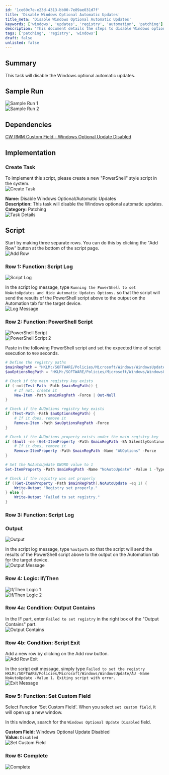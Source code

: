 ```yaml
---
id: '1ce60c7e-e23d-4313-bb00-7e89ae031d7f'
title: 'Disable Windows Optional Automatic Updates'
title_meta: 'Disable Windows Optional Automatic Updates'
keywords: ['windows', 'updates', 'registry', 'automation', 'patching']
description: 'This document details the steps to disable Windows optional automatic updates using a script. It includes a sample run, dependencies, and a comprehensive implementation guide with visuals for each step.'
tags: ['patching', 'registry', 'windows']
draft: false
unlisted: false
---
```

## Summary

This task will disable the Windows optional automatic updates.

## Sample Run

![Sample Run 1](../../../static/img/Disable-Windows-OptionalAutomatic-Updates/image_1.png)  
![Sample Run 2](../../../static/img/Disable-Windows-OptionalAutomatic-Updates/image_2.png)  

## Dependencies

[CW RMM Custom Field - Windows Optional Update Disabled](<../custom-fields/Windows Optional Update Disabled.md>)

## Implementation

### Create Task

To implement this script, please create a new "PowerShell" style script in the system.  
![Create Task](../../../static/img/Disable-Windows-OptionalAutomatic-Updates/image_3.png)  

**Name:** Disable Windows Optional/Automatic Updates  
**Description:** This task will disable the Windows optional automatic updates.  
**Category:** Patching  
![Task Details](../../../static/img/Disable-Windows-OptionalAutomatic-Updates/image_4.png)  

## Script

Start by making three separate rows. You can do this by clicking the "Add Row" button at the bottom of the script page.  
![Add Row](../../../static/img/Disable-Windows-OptionalAutomatic-Updates/image_5.png)  

### Row 1: Function: Script Log

![Script Log](../../../static/img/Disable-Windows-OptionalAutomatic-Updates/image_6.png)  

In the script log message, type `Running the PowerShell to set NoAutoUpdates and Hide Automatic Updates Options.` so that the script will send the results of the PowerShell script above to the output on the Automation tab for the target device.  
![Log Message](../../../static/img/Disable-Windows-OptionalAutomatic-Updates/image_7.png)  

### Row 2: Function: PowerShell Script

![PowerShell Script](../../../static/img/Disable-Windows-OptionalAutomatic-Updates/image_8.png)  
![PowerShell Script 2](../../../static/img/Disable-Windows-OptionalAutomatic-Updates/image_9.png)  

Paste in the following PowerShell script and set the expected time of script execution to `900` seconds.

```powershell
# Define the registry paths
$mainRegPath = "HKLM:/SOFTWARE/Policies/Microsoft/Windows/WindowsUpdate/AU"
$auOptionsRegPath = "HKLM:/SOFTWARE/Policies/Microsoft/Windows/WindowsUpdate/AU/AUOptions"

# Check if the main registry key exists
if (-not(Test-Path -Path $mainRegPath)) {
    # If not, create it
    New-Item -Path $mainRegPath -Force | Out-Null
}

# Check if the AUOptions registry key exists
if (Test-Path -Path $auOptionsRegPath) {
    # If it does, remove it
    Remove-Item -Path $auOptionsRegPath -Force
}

# Check if the AUOptions property exists under the main registry key
if ($null -ne (Get-ItemProperty -Path $mainRegPath -EA SilentlyContinue).AUOptions) {
    # If it does, remove it
    Remove-ItemProperty -Path $mainRegPath -Name "AUOptions" -Force
}

# Set the NoAutoUpdate DWORD value to 1
Set-ItemProperty -Path $mainRegPath -Name "NoAutoUpdate" -Value 1 -Type DWord -Force

# Check if the registry was set properly
if ((Get-ItemProperty -Path $mainRegPath).NoAutoUpdate -eq 1) {
    Write-Output "Registry set properly."
} else {
    Write-Output "Failed to set registry."
}
```

### Row 3: Function: Script Log

### Output

![Output](../../../static/img/Disable-Windows-OptionalAutomatic-Updates/image_6.png)  

In the script log message, type `%output%` so that the script will send the results of the PowerShell script above to the output on the Automation tab for the target device.  
![Output Message](../../../static/img/Disable-Windows-OptionalAutomatic-Updates/image_10.png)  

### Row 4: Logic: If/Then

![If/Then Logic 1](../../../static/img/Disable-Windows-OptionalAutomatic-Updates/image_11.png)  
![If/Then Logic 2](../../../static/img/Disable-Windows-OptionalAutomatic-Updates/image_12.png)  

### Row 4a: Condition: Output Contains

In the IF part, enter `Failed to set registry` in the right box of the "Output Contains" part.  
![Output Contains](../../../static/img/Disable-Windows-OptionalAutomatic-Updates/image_13.png)  

### Row 4b: Condition: Script Exit

Add a new row by clicking on the Add row button.  
![Add Row Exit](../../../static/img/Disable-Windows-OptionalAutomatic-Updates/image_14.png)  

In the script exit message, simply type `Failed to set the registry HKLM:/SOFTWARE/Policies/Microsoft/Windows/WindowsUpdate/AU -Name NoAutoUpdate -Value 1. Exiting script with error.`  
![Exit Message](../../../static/img/Disable-Windows-OptionalAutomatic-Updates/image_15.png)  

### Row 5: Function: Set Custom Field

Select Function 'Set Custom Field'. When you select `set custom field`, it will open up a new window.  

In this window, search for the `Windows Optional Update Disabled` field.  

**Custom Field:** Windows Optional Update Disabled  
**Value:** `Disabled`  
![Set Custom Field](../../../static/img/Disable-Windows-OptionalAutomatic-Updates/image_16.png)  

### Row 6: Complete

![Complete](../../../static/img/Disable-Windows-OptionalAutomatic-Updates/image_17.png)  












